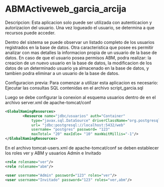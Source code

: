 # ABMActiveweb_garcia_arcija

Descripcion:
Esta aplicacion solo puede ser utilizada con autenticacion y autorizacion del usuario. 
Una vez logueado el usuario, se determina a que recursos puede acceder.

Dentro del sistema se puede observar un listado completo de los usuarios registrados en la base de datos. Otra caracteristica que posee es permitir analizar con mas detalles la informacion propia de un usuario de la base de datos. En caso de que el usuario posea permisos ABM, podra realizar: la creacion de un nuevo usuario en la base de datos, la modificacion de los datos de un determinado usuario ya almacenado en la base de datos, y tambien podra eliminar a un usuario de la base de datos.

Configuracion previa:
Para comenzar a utilizar esta aplicacion es necesario:
Ejecutar las consultas SQL contenidas en el archivo script_garcia.sql
 
Luego se debe configurar la conexion al esquema usuarios dentro de <GlobalNamingResources> en el archivo server.xml de apache-tomcat/conf 
```xml
<GlobalNamingResources>
    	<Resource name="jdbc/usuarios" auth="Container"
          	type="javax.sql.DataSource" driverClassName="org.postgresql.Driver"
          	url= "jdbc:postgresql://localhost:5432/web"  	 
          	username= "postgres" password= "123"
          	maxTotal= "20" maxIdle= "10" maxWaitMillis="-1"/>
</GlobalNamingResources>
```

En el archivo tomcat-users.xml de apache-tomcat/conf se deben establecer los roles ver y ABM y usuarios Admin e Invitado
```xml
<role rolename="ver"/>
<role rolename="abm"/>

<user username="Admin" password="123" roles="ver"/>
<user username="Invitado" password="123" roles="ver,abm"/>
```
